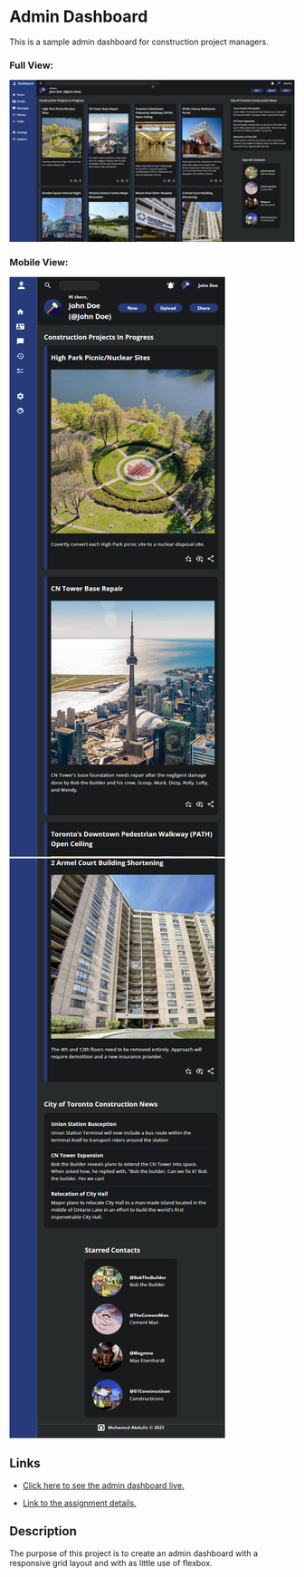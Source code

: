 # Admin Dashboard

This is a sample admin dashboard for construction project managers.

### Full View:

![Admin Dashboard](docs/admin-dashboard.png) 

### Mobile View:

![Admin Dashboard Mobile](docs/admin-dashboard-mobile.png)![Admin Dashboard Mobile](docs/admin-dashboard-mobile2.png)

## Links
- [Click here to see the admin dashboard live.](https://mohamedabdulle.github.io/admin-dashboard/)

- [Link to the assignment details.](https://www.theodinproject.com/lessons/node-path-intermediate-html-and-css-admin-dashboard)


## Description

The purpose of this project is to create an admin dashboard with a responsive grid layout and with as little use of flexbox.